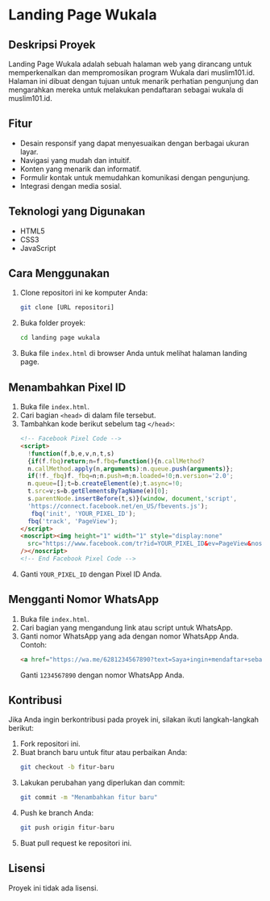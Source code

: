# Landing Page Wukala

## Deskripsi Proyek
Landing Page Wukala adalah sebuah halaman web yang dirancang untuk memperkenalkan dan mempromosikan program Wukala dari muslim101.id. Halaman ini dibuat dengan tujuan untuk menarik perhatian pengunjung dan mengarahkan mereka untuk melakukan pendaftaran sebagai wukala di muslim101.id.

## Fitur
- Desain responsif yang dapat menyesuaikan dengan berbagai ukuran layar.
- Navigasi yang mudah dan intuitif.
- Konten yang menarik dan informatif.
- Formulir kontak untuk memudahkan komunikasi dengan pengunjung.
- Integrasi dengan media sosial.

## Teknologi yang Digunakan
- HTML5
- CSS3
- JavaScript

## Cara Menggunakan
1. Clone repositori ini ke komputer Anda:
    ```bash
    git clone [URL repositori]
    ```
2. Buka folder proyek:
    ```bash
    cd landing page wukala
    ```
3. Buka file `index.html` di browser Anda untuk melihat halaman landing page.

## Menambahkan Pixel ID
1. Buka file `index.html`.
2. Cari bagian `<head>` di dalam file tersebut.
3. Tambahkan kode berikut sebelum tag `</head>`:
    ```html
    <!-- Facebook Pixel Code -->
    <script>
      !function(f,b,e,v,n,t,s)
      {if(f.fbq)return;n=f.fbq=function(){n.callMethod?
      n.callMethod.apply(n,arguments):n.queue.push(arguments)};
      if(!f._fbq)f._fbq=n;n.push=n;n.loaded=!0;n.version='2.0';
      n.queue=[];t=b.createElement(e);t.async=!0;
      t.src=v;s=b.getElementsByTagName(e)[0];
      s.parentNode.insertBefore(t,s)}(window, document,'script',
      'https://connect.facebook.net/en_US/fbevents.js');
       fbq('init', 'YOUR_PIXEL_ID');
      fbq('track', 'PageView');
    </script>
    <noscript><img height="1" width="1" style="display:none"
      src="https://www.facebook.com/tr?id=YOUR_PIXEL_ID&ev=PageView&noscript=1"
    /></noscript>
    <!-- End Facebook Pixel Code -->
    ```
4. Ganti `YOUR_PIXEL_ID` dengan Pixel ID Anda.

## Mengganti Nomor WhatsApp
1. Buka file `index.html`.
2. Cari bagian yang mengandung link atau script untuk WhatsApp.
3. Ganti nomor WhatsApp yang ada dengan nomor WhatsApp Anda. Contoh:
    ```html
    <a href="https://wa.me/6281234567890?text=Saya+ingin+mendaftar+sebagai+Wukala+di+Muslim101." class="floating-button">Daftar Sekarang!</a>
    ```
    Ganti `1234567890` dengan nomor WhatsApp Anda.

## Kontribusi
Jika Anda ingin berkontribusi pada proyek ini, silakan ikuti langkah-langkah berikut:
1. Fork repositori ini.
2. Buat branch baru untuk fitur atau perbaikan Anda:
    ```bash
    git checkout -b fitur-baru
    ```
3. Lakukan perubahan yang diperlukan dan commit:
    ```bash
    git commit -m "Menambahkan fitur baru"
    ```
4. Push ke branch Anda:
    ```bash
    git push origin fitur-baru
    ```
5. Buat pull request ke repositori ini.

## Lisensi
Proyek ini tidak ada lisensi.
